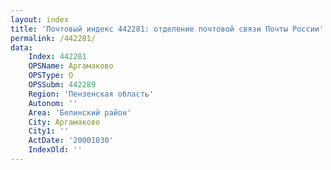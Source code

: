 ```yaml
---
layout: index
title: 'Почтовый индекс 442281: отделение почтовой связи Почты России'
permalink: /442281/
data:
    Index: 442281
    OPSName: Аргамаково
    OPSType: О
    OPSSubm: 442289
    Region: 'Пензенская область'
    Autonom: ''
    Area: 'Белинский район'
    City: Аргамаково
    City1: ''
    ActDate: '20001030'
    IndexOld: ''
---
```

